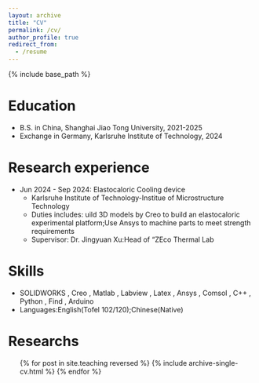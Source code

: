 ```yaml
---
layout: archive
title: "CV"
permalink: /cv/
author_profile: true
redirect_from:
  - /resume
---
```


{% include base_path %}

Education
======
* B.S. in China, Shanghai Jiao Tong University, 2021-2025
* Exchange in Germany, Karlsruhe Institute of Technology, 2024

Research experience
======
* Jun 2024 - Sep 2024: Elastocaloric Cooling device
  * Karlsruhe Institute of Technology-Institue of Microstructure Technology
  * Duties includes: uild 3D models by Creo to build an elastocaloric experimental platform;Use Ansys to machine parts to meet strength requirements
  * Supervisor: Dr. Jingyuan Xu:Head of “ZEco Thermal Lab
  
Skills
======
* SOLIDWORKS , Creo , Matlab , Labview , Latex , Ansys , Comsol , C++ , Python , Find , Arduino
* Languages:English(Tofel 102/120);Chinese(Native)
  
Researchs
======
  <ul>{% for post in site.teaching reversed %}
    {% include archive-single-cv.html %}
  {% endfor %}</ul>
  
